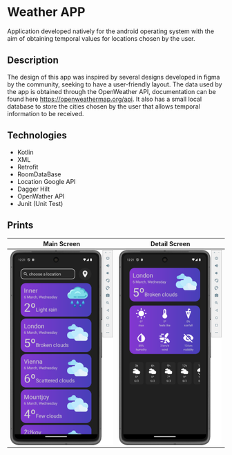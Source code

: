 # Weather APP
Application developed natively for the android operating system with the aim of obtaining temporal values ​​for locations chosen by the user.

## Description
The design of this app was inspired by several designs developed in figma by the community, seeking to have a user-friendly layout. The data used by the app is obtained through the OpenWeather API, documentation can be found here https://openweathermap.org/api. It also has a small local database to store the cities chosen by the user that allows temporal information to be received.



## Technologies

* Kotlin
* XML
* Retrofit
* RoomDataBase
* Location Google API
* Dagger Hilt
* OpenWather API
* Junit (Unit Test)

## Prints
Main Screen             |  Detail Screen
:-------------------------:|:-------------------------:
![alt text](https://github.com/LucasPrioste92/APPWeather/blob/main/images/main.png)  |  ![alt text](https://github.com/LucasPrioste92/APPWeather/blob/main/images/detail.png)
